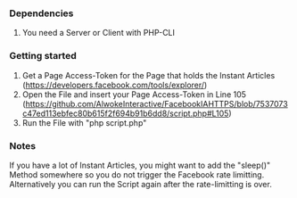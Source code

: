 ### Dependencies
1. You need a Server or Client with PHP-CLI

### Getting started
1. Get a Page Access-Token for the Page that holds the Instant Articles (https://developers.facebook.com/tools/explorer/)
2. Open the File and insert your Page Access-Token in Line 105 (https://github.com/AlwokeInteractive/FacebookIAHTTPS/blob/7537073c47ed113ebfec80b615f2f694b91b6dd8/script.php#L105)
3. Run the File with "php script.php"

### Notes
If you have a lot of Instant Articles, you might want to add the "sleep()" Method somewhere so you do not trigger the Facebook rate limitting. Alternatively you can run the Script again after the rate-limitting is over.
